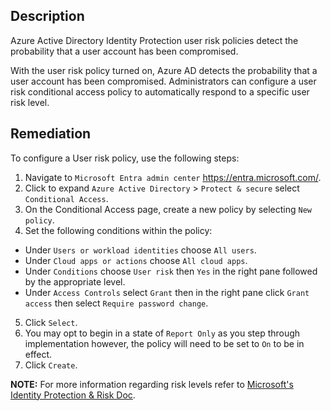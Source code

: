 ## Description

Azure Active Directory Identity Protection user risk policies detect the probability that a user account has been compromised.

With the user risk policy turned on, Azure AD detects the probability that a user account has been compromised. Administrators can configure a user risk conditional access policy to automatically respond to a specific user risk level.

## Remediation

To configure a User risk policy, use the following steps:

1. Navigate to `Microsoft Entra admin center` https://entra.microsoft.com/.
2. Click to expand `Azure Active Directory` > `Protect & secure` select `Conditional Access`.
3. On the Conditional Access page, create a new policy by selecting `New policy`.
4. Set the following conditions within the policy:
- Under `Users or workload identities` choose `All users`.
- Under `Cloud apps or actions` choose `All cloud apps`.
- Under `Conditions` choose `User risk` then `Yes` in the right pane followed by the appropriate level.
- Under `Access Controls` select `Grant` then in the right pane click `Grant access` then select `Require password change`.
5. Click `Select`.
6. You may opt to begin in a state of `Report Only` as you step through implementation however, the policy will need to be set to `On` to be in effect.
7. Click `Create`.

**NOTE:** For more information regarding risk levels refer to [Microsoft's Identity Protection & Risk Doc](https://learn.microsoft.com/en-us/azure/active-directory/identity-protection/concept-identity-protection-risks).
